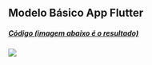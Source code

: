 ## Modelo Básico App Flutter

##### [Código (imagem abaixo é o resultado)](main.dart)
<img src="https://github.com/Rodrig-1999/Senac/blob/master/Aulas%20Thiago/aula4/aula4.PNG" widht="150">
